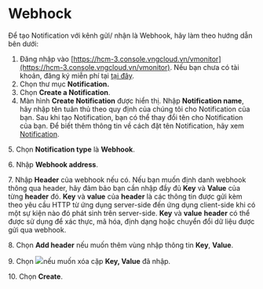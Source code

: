 # Webhock

Để tạo Notification với kênh gửi/ nhận là Webhook, hãy làm theo hướng dẫn bên dưới:

1. Đăng nhập vào [https://hcm-3.console.vngcloud.vn/vmonitor](https://hcm-3.console.vngcloud.vn/vmonitor). Nếu bạn chưa có tài khoản, đăng ký miễn phí tại [tại đây](https://register.vngcloud.vn/signup).
2. Chọn thư mục **Notification.**
3. Chọn **Create a Notification**.
4. Màn hình **Create Notification** được hiển thị. Nhập **Notification name**, hãy nhập tên tuân thủ theo quy định của chúng tôi cho Notification của bạn. Sau khi tạo Notification, bạn có thể thay đổi tên cho Notification của bạn. Để biết thêm thông tin về cách đặt tên Notification, hãy xem [Notification](../).

5\. Chọn **Notification type** là **Webhook**.

6\. Nhập **Webhook address**.

7\. Nhập **Header** của webhook nếu có. Nếu bạn muốn định danh webhook thông qua header, hãy đảm bảo bạn cần nhập đầy đủ **Key** và **Value** của từng **header** đó. **Key** và **value** của **header** là các thông tin được gửi kèm theo yêu cầu HTTP từ ứng dụng server-side đến ứng dụng client-side khi có một sự kiện nào đó phát sinh trên server-side. **Key** và **value** **header** có thể được sử dụng để xác thực, mã hóa, định dạng hoặc chuyển đổi dữ liệu được gửi qua webhook.

8\. Chọn **Add header** nếu muốn thêm vùng nhập thông tin **Key**, **Value**.

9\. Chọn ![](https://docs.vngcloud.vn/download/thumbnails/59807037/image2023-7-31\_9-20-49.png?version=1\&modificationDate=1690770050000\&api=v2)nếu muốn xóa cặp **Key, Value** đã nhập.

10\. Chọn **Create**.

<figure><img src="https://docs.vngcloud.vn/download/attachments/59807037/image2023-8-14_15-8-49.png?version=1&#x26;modificationDate=1692000532000&#x26;api=v2" alt=""><figcaption></figcaption></figure>
